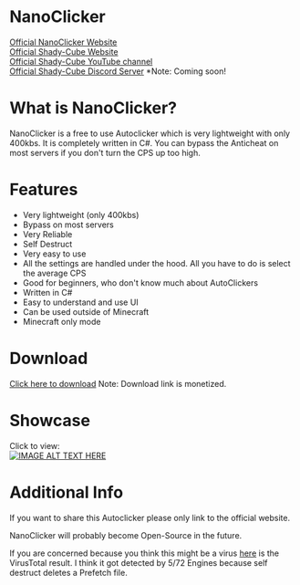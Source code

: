 # NanoClicker
[Official NanoClicker Website](https://shady-cube.github.io/NanoClicker/)  
[Official Shady-Cube Website](https://shady-cube.github.io/Official-Shady-Cube-Website/)  
[Official Shady-Cube YouTube channel](https://www.youtube.com/channel/UC9EDLhh6ePIDCxXG0HKR0zw)  
[Official Shady-Cube Discord Server](https://shady-cube.github.io/About/) *Note: Coming soon!  

# What is NanoClicker?
NanoClicker is a free to use Autoclicker which is very lightweight with only 400kbs. It is completely written in C#. You can bypass the Anticheat on most servers if you don't turn the CPS up too high.

# Features
+ Very lightweight (only 400kbs)
+ Bypass on most servers
+ Very Reliable
+ Self Destruct
+ Very easy to use
+ All the settings are handled under the hood. All you have to do is select the average CPS
+ Good for beginners, who don't know much about AutoClickers
+ Written in C#
+ Easy to understand and use UI
+ Can be used outside of Minecraft
+ Minecraft only mode

# Download

[Click here to download](https://www.file-upload.com/zrjh4et0oc85)
Note: Download link is monetized.

# Showcase
Click to view:  
[![IMAGE ALT TEXT HERE](https://img.youtube.com/vi/SA1KdC5wdxs/maxresdefault.jpg)](https://www.youtube.com/watch?v=SA1KdC5wdxs)

# Additional Info
If you want to share this Autoclicker please only link to the official website.

NanoClicker will probably become Open-Source in the future.

If you are concerned because you think this might be a virus [here](https://www.virustotal.com/gui/file/cd3428948e99eaff7f35f2fa80d7ac1b4c0540234f35cfd7c765eb9fd3fb4fa4/detection) is the VirusTotal result. I think it got detected by 5/72 Engines because self destruct deletes a Prefetch file.
